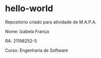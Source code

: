 # hello-world
Repositório criado para atividade de M.A.P.A.

Nome: Izabela França

RA: 21198252-5

Curso: Engenharia de Software
